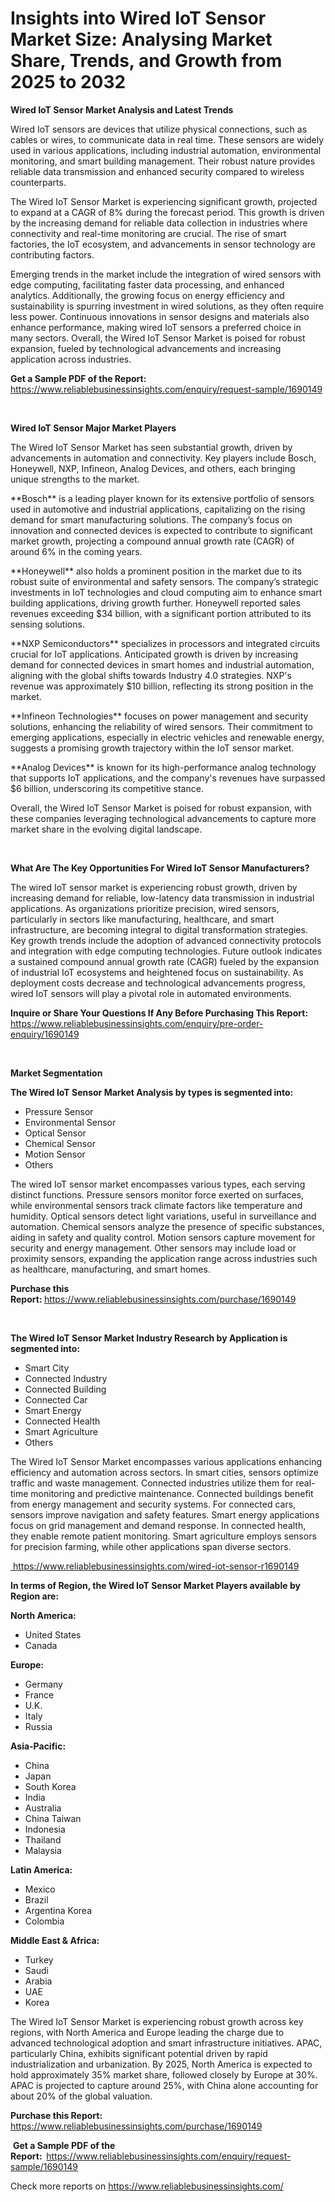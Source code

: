 <p><h1>Insights into Wired IoT Sensor Market Size: Analysing Market Share, Trends, and Growth from 2025 to 2032</h1></p><p><strong>Wired IoT Sensor Market Analysis and Latest Trends</strong></p>
<p><p>Wired IoT sensors are devices that utilize physical connections, such as cables or wires, to communicate data in real time. These sensors are widely used in various applications, including industrial automation, environmental monitoring, and smart building management. Their robust nature provides reliable data transmission and enhanced security compared to wireless counterparts.</p><p>The Wired IoT Sensor Market is experiencing significant growth, projected to expand at a CAGR of 8% during the forecast period. This growth is driven by the increasing demand for reliable data collection in industries where connectivity and real-time monitoring are crucial. The rise of smart factories, the IoT ecosystem, and advancements in sensor technology are contributing factors.</p><p>Emerging trends in the market include the integration of wired sensors with edge computing, facilitating faster data processing, and enhanced analytics. Additionally, the growing focus on energy efficiency and sustainability is spurring investment in wired solutions, as they often require less power. Continuous innovations in sensor designs and materials also enhance performance, making wired IoT sensors a preferred choice in many sectors. Overall, the Wired IoT Sensor Market is poised for robust expansion, fueled by technological advancements and increasing application across industries.</p></p>
<p><strong>Get a Sample PDF of the Report:&nbsp;</strong> <a href="https://www.reliablebusinessinsights.com/enquiry/request-sample/1690149?utm_campaign=2319&utm_medium=2&utm_source=Github&utm_content=ia&utm_term=26032025&utm_id=wired-iot-sensor">https://www.reliablebusinessinsights.com/enquiry/request-sample/1690149</a></p>
<p>&nbsp;</p>
<p><strong>Wired IoT Sensor Major Market Players</strong></p>
<p><p>The Wired IoT Sensor Market has seen substantial growth, driven by advancements in automation and connectivity. Key players include Bosch, Honeywell, NXP, Infineon, Analog Devices, and others, each bringing unique strengths to the market.</p><p>**Bosch** is a leading player known for its extensive portfolio of sensors used in automotive and industrial applications, capitalizing on the rising demand for smart manufacturing solutions. The company’s focus on innovation and connected devices is expected to contribute to significant market growth, projecting a compound annual growth rate (CAGR) of around 6% in the coming years.</p><p>**Honeywell** also holds a prominent position in the market due to its robust suite of environmental and safety sensors. The company’s strategic investments in IoT technologies and cloud computing aim to enhance smart building applications, driving growth further. Honeywell reported sales revenues exceeding $34 billion, with a significant portion attributed to its sensing solutions.</p><p>**NXP Semiconductors** specializes in processors and integrated circuits crucial for IoT applications. Anticipated growth is driven by increasing demand for connected devices in smart homes and industrial automation, aligning with the global shifts towards Industry 4.0 strategies. NXP's revenue was approximately $10 billion, reflecting its strong position in the market.</p><p>**Infineon Technologies** focuses on power management and security solutions, enhancing the reliability of wired sensors. Their commitment to emerging applications, especially in electric vehicles and renewable energy, suggests a promising growth trajectory within the IoT sensor market.</p><p>**Analog Devices** is known for its high-performance analog technology that supports IoT applications, and the company's revenues have surpassed $6 billion, underscoring its competitive stance.</p><p>Overall, the Wired IoT Sensor Market is poised for robust expansion, with these companies leveraging technological advancements to capture more market share in the evolving digital landscape.</p></p>
<p>&nbsp;</p>
<p><strong>What Are The Key Opportunities For Wired IoT Sensor Manufacturers?</strong></p>
<p><p>The wired IoT sensor market is experiencing robust growth, driven by increasing demand for reliable, low-latency data transmission in industrial applications. As organizations prioritize precision, wired sensors, particularly in sectors like manufacturing, healthcare, and smart infrastructure, are becoming integral to digital transformation strategies. Key growth trends include the adoption of advanced connectivity protocols and integration with edge computing technologies. Future outlook indicates a sustained compound annual growth rate (CAGR) fueled by the expansion of industrial IoT ecosystems and heightened focus on sustainability. As deployment costs decrease and technological advancements progress, wired IoT sensors will play a pivotal role in automated environments.</p></p>
<p><strong>Inquire or Share Your Questions If Any Before Purchasing This Report:</strong> <a href="https://www.reliablebusinessinsights.com/enquiry/pre-order-enquiry/1690149?utm_campaign=2319&utm_medium=2&utm_source=Github&utm_content=ia&utm_term=26032025&utm_id=wired-iot-sensor">https://www.reliablebusinessinsights.com/enquiry/pre-order-enquiry/1690149</a></p>
<p>&nbsp;</p>
<p><strong>Market Segmentation</strong></p>
<p><strong>The Wired IoT Sensor Market Analysis by types is segmented into:</strong></p>
<p><ul><li>Pressure Sensor</li><li>Environmental Sensor</li><li>Optical Sensor</li><li>Chemical Sensor</li><li>Motion Sensor</li><li>Others</li></ul></p>
<p><p>The wired IoT sensor market encompasses various types, each serving distinct functions. Pressure sensors monitor force exerted on surfaces, while environmental sensors track climate factors like temperature and humidity. Optical sensors detect light variations, useful in surveillance and automation. Chemical sensors analyze the presence of specific substances, aiding in safety and quality control. Motion sensors capture movement for security and energy management. Other sensors may include load or proximity sensors, expanding the application range across industries such as healthcare, manufacturing, and smart homes.</p></p>
<p><strong>Purchase this Report:&nbsp;</strong><a href="https://www.reliablebusinessinsights.com/purchase/1690149?utm_campaign=2319&utm_medium=2&utm_source=Github&utm_content=ia&utm_term=26032025&utm_id=wired-iot-sensor">https://www.reliablebusinessinsights.com/purchase/1690149</a></p>
<p>&nbsp;</p>
<p><strong>The Wired IoT Sensor Market Industry Research by Application is segmented into:</strong></p>
<p><ul><li>Smart City</li><li>Connected Industry</li><li>Connected Building</li><li>Connected Car</li><li>Smart Energy</li><li>Connected Health</li><li>Smart Agriculture</li><li>Others</li></ul></p>
<p><p>The Wired IoT Sensor Market encompasses various applications enhancing efficiency and automation across sectors. In smart cities, sensors optimize traffic and waste management. Connected industries utilize them for real-time monitoring and predictive maintenance. Connected buildings benefit from energy management and security systems. For connected cars, sensors improve navigation and safety features. Smart energy applications focus on grid management and demand response. In connected health, they enable remote patient monitoring. Smart agriculture employs sensors for precision farming, while other applications span diverse sectors.</p></p>
<p><a href="https://www.reliablebusinessinsights.com/wired-iot-sensor-r1690149?utm_campaign=2319&utm_medium=2&utm_source=Github&utm_content=ia&utm_term=26032025&utm_id=wired-iot-sensor">&nbsp;https://www.reliablebusinessinsights.com/wired-iot-sensor-r1690149</a></p>
<p><strong>In terms of Region, the Wired IoT Sensor Market Players available by Region are:</strong></p>
<p>
    <p> <strong> North America: </strong>
        <ul>
            <li>United States</li>
            <li>Canada</li>
        </ul>
        </p> 
    <p> <strong> Europe: </strong>
        <ul>
            <li>Germany</li>
            <li>France</li>
            <li>U.K.</li>
            <li>Italy</li>
            <li>Russia</li>
        </ul>
        </p> 
    <p> <strong> Asia-Pacific: </strong>
        <ul>
            <li>China</li>
            <li>Japan</li>
            <li>South Korea</li>
            <li>India</li>
            <li>Australia</li>
            <li>China Taiwan</li>
            <li>Indonesia</li>
            <li>Thailand</li>
            <li>Malaysia</li>
        </ul>
        </p> 
    <p> <strong> Latin America: </strong>
        <ul>
            <li>Mexico</li>
            <li>Brazil</li>
            <li>Argentina Korea</li>
            <li>Colombia</li>
        </ul>
        </p> 
    <p> <strong> Middle East & Africa: </strong>
        <ul>
            <li>Turkey</li>
            <li>Saudi</li>
            <li>Arabia</li>
            <li>UAE</li>
            <li>Korea</li>
        </ul>
    </p>
    </p>
<p><p>The Wired IoT Sensor Market is experiencing robust growth across key regions, with North America and Europe leading the charge due to advanced technological adoption and smart infrastructure initiatives. APAC, particularly China, exhibits significant potential driven by rapid industrialization and urbanization. By 2025, North America is expected to hold approximately 35% market share, followed closely by Europe at 30%. APAC is projected to capture around 25%, with China alone accounting for about 20% of the global valuation.</p></p>
<p><strong>Purchase this Report: </strong><a href="https://www.reliablebusinessinsights.com/purchase/1690149?utm_campaign=2319&utm_medium=2&utm_source=Github&utm_content=ia&utm_term=26032025&utm_id=wired-iot-sensor">https://www.reliablebusinessinsights.com/purchase/1690149</a></p>
<p>&nbsp;<strong>Get a Sample PDF of the Report:&nbsp;&nbsp;</strong><a href="https://www.reliablebusinessinsights.com/enquiry/request-sample/1690149?utm_campaign=2319&utm_medium=2&utm_source=Github&utm_content=ia&utm_term=26032025&utm_id=wired-iot-sensor">https://www.reliablebusinessinsights.com/enquiry/request-sample/1690149</a></p>
<p><strong></strong></p>
<p>Check more reports on <a href="https://www.reliablebusinessinsights.com/?utm_campaign=2319&utm_medium=2&utm_source=Github&utm_content=ia&utm_term=26032025&utm_id=wired-iot-sensor">https://www.reliablebusinessinsights.com/</a></p>